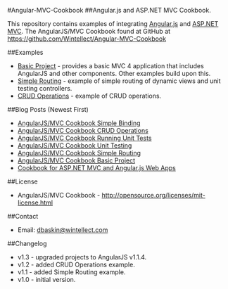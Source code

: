 #Angular-MVC-Cookbook
##Angular.js and ASP.NET MVC Cookbook.

This repository contains examples of integrating [Angular.js](http://angularjs.org/) 
and [ASP.NET MVC](http://www.asp.net/mvc). The AngularJS/MVC Cookbook found at GitHub at
https://github.com/Wintellect/Angular-MVC-Cookbook

##Examples
- [Basic Project](./BasicProject) - provides a basic MVC 4 application that includes AngularJS
and other components. Other examples build upon this.
- [Simple Routing](./SimpleRouting) - example of simple routing of dynamic views and unit testing
controllers.
- [CRUD Operations](./CRUDOperations) - example of CRUD operations.

##Blog Posts (Newest First)
- [AngularJS/MVC Cookbook Simple Binding](http://blog.dfbaskin.com/2013/03/angularjsmvc-cookbook-simple-binding.html)
- [AngularJS/MVC Cookbook CRUD Operations](http://blog.dfbaskin.com/2013/03/angularjsmvc-cookbook-crud-operations.html)
- [AngularJS/MVC Cookbook Running Unit Tests](http://blog.dfbaskin.com/2013/02/angularjsmvc-cookbook-running-unit-tests.html)
- [AngularJS/MVC Cookbook Unit Testing](http://blog.dfbaskin.com/2013/02/angularjsmvc-cookbook-unit-testing.html)
- [AngularJS/MVC Cookbook Simple Routing](http://blog.dfbaskin.com/2013/02/angularjsmvc-cookbook-simple-routing.html)
- [AngularJS/MVC Cookbook Basic Project](http://blog.dfbaskin.com/2013/02/angularjsmvc-cookbook-basic-project.html)
- [Cookbook for ASP.NET MVC and Angular.js Web Apps](http://blog.dfbaskin.com/2013/02/cookbook-for-aspnet-mvc-and-angularjs.html)

##License
- AngularJS/MVC Cookbook - http://opensource.org/licenses/mit-license.html

##Contact
- Email: dbaskin@wintellect.com

##Changelog
- v1.3 - upgraded projects to AngularJS v1.1.4.
- v1.2 - added CRUD Operations example.
- v1.1 - added Simple Routing example.
- v1.0 - initial version.
